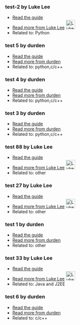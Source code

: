 ### test-2 by Luke Lee
- [Read the guide](/python/test-2?status=draft)
- [Read more from Luke Lee](/user/durden) <img src="https://avatars.githubusercontent.com/u/58063?v=3" width="30" height="30" alt="Luke Lee" />
- Related to: Python

### test 5 by durden
- [Read the guide](/python/test-5?status=draft)
- [Read more from durden](/user/durden)
- Related to: python,c/c++

### test 4 by durden
- [Read the guide](/python/test-4?status=draft)
- [Read more from durden](/user/durden)
- Related to: python,c/c++

### test 3 by durden
- [Read the guide](/python/test-3?status=draft)
- [Read more from durden](/user/durden)
- Related to: python,c/c++

### test 88 by Luke Lee
- [Read the guide](/other/test-88?status=draft)
- [Read more from Luke Lee](/user/durden) <img src="https://avatars.githubusercontent.com/u/58063?v=3" width="30" height="30" alt="Luke Lee" />
- Related to: other

### test 27 by Luke Lee
- [Read the guide](/other/test-27?status=draft)
- [Read more from Luke Lee](/user/durden) <img src="https://avatars.githubusercontent.com/u/58063?v=3" width="30" height="30" alt="Luke Lee" />
- Related to: other

### test 1 by durden
- [Read the guide](/other/test-1?status=draft)
- [Read more from durden](/user/durden)
- Related to: other

### test 33 by Luke Lee
- [Read the guide](/java-and-j2ee/test-33?status=draft)
- [Read more from Luke Lee](/user/durden) <img src="https://avatars.githubusercontent.com/u/58063?v=3" width="30" height="30" alt="Luke Lee" />
- Related to: Java and J2EE

### test 6 by durden
- [Read the guide](/c-c++/test-6?status=draft)
- [Read more from durden](/user/durden)
- Related to: c/c++